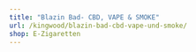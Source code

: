 ```yaml
---
title: "Blazin Bad- CBD, VAPE & SMOKE"
url: /kingwood/blazin-bad-cbd-vape-und-smoke/
shop: E-Zigaretten
---
```

